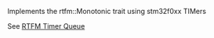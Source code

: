 
Implements the rtfm::Monotonic trait using stm32f0xx TIMers

See [RTFM Timer Queue](https://rtfm.rs/0.5/book/en/by-example/timer-queue.html)
